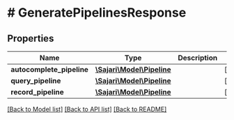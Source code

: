 # # GeneratePipelinesResponse

## Properties

| Name                      | Type                                      | Description | Notes      |
| ------------------------- | ----------------------------------------- | ----------- | ---------- |
| **autocomplete_pipeline** | [**\Sajari\Model\Pipeline**](Pipeline.md) |             | [optional] |
| **query_pipeline**        | [**\Sajari\Model\Pipeline**](Pipeline.md) |             | [optional] |
| **record_pipeline**       | [**\Sajari\Model\Pipeline**](Pipeline.md) |             | [optional] |

[[Back to Model list]](../../README.md#models) [[Back to API list]](../../README.md#endpoints) [[Back to README]](../../README.md)
